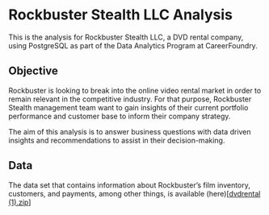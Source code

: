 # Rockbuster Stealth LLC Analysis

This is the analysis for Rockbuster Stealth LLC, a DVD rental company, using PostgreSQL as part of the Data Analytics Program at CareerFoundry.

## Objective

Rockbuster is looking to break into the online video rental market in order to remain relevant in the competitive industry. For that purpose, 
Rockbuster Stealth management team want to gain insights of their current portfolio performance and customer base to inform their company strategy.

The aim of this analysis is to answer business questions with data driven insights and recommendations to assist in their decision-making.

## Data

The data set that contains information about Rockbuster’s film inventory, customers, and payments, among other things, is available (here)[[dvdrental (1).zip](https://github.com/jgalvalisi/sql/files/9824756/dvdrental.1.zip)]
